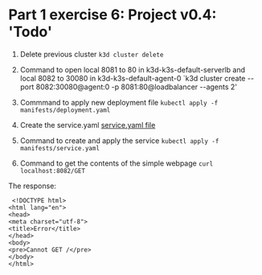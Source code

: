 
# Part 1 exercise 6: Project v0.4: 'Todo'

1. Delete previous cluster `k3d cluster delete`

2. Command to open local 8081 to 80 in k3d-k3s-default-serverlb and local 8082 to 30080 in k3d-k3s-default-agent-0 `k3d cluster create --port 8082:30080@agent:0 -p 8081:80@loadbalancer --agents 2'

3. Commmand to apply new deployment file `kubectl apply -f manifests/deployment.yaml`

4. Create the service.yaml
 [service.yaml file](https://github.com/sainioan/Apps/blob/main/Todo/manifests/deployment.yaml)

5. Command to create and apply the service `kubectl apply -f manifests/service.yaml`

6.  Command to get the contents of the simple webpage `curl localhost:8082/GET`

The response:
```
 <!DOCTYPE html>
<html lang="en">
<head>
<meta charset="utf-8">
<title>Error</title>
</head>
<body>
<pre>Cannot GET /</pre>
</body>
</html>
 ```

